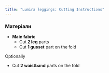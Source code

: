 ```yaml
---
title: "Lumira leggings: Cutting Instructions"
---
```


### Матеріали

- **Main fabric**
  - Cut **2 leg** parts
  - Cut **1 gusset** part on the fold

Optionally

- Cut **2 waistband** parts on the fold
